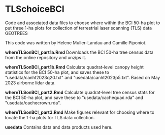 # TLSchoiceBCI
Code and associated data files to choose where within the BCI 50-ha plot to put three 1-ha plots for collection of terrestrial laser scanning (TLS) data GEOTREES

This code was written by Helene Muller-Landau and Camille Piponiot.  

**whereTLSonBCI_part1a.Rmd**  Downloads the BCI 50-ha tree census data from the online repository and unzips it.  

**whereTLSonBCI_part1b.Rmd**  Calculate quadrat-level canopy height statistics for the BCI 50-ha plot, and saves these to "usedata/canht2023q20.txt" and "usedata/canht2023p5.txt".  Based on May 2023 airborne lidar data.  

**whereTLSonBCI_part2.Rmd**  Calculate quadrat-level tree census stats for the BCI 50-ha plot, and save these to "usedata/cachequad.rda" and "usedata/cachecrown.rda".

**whereTLSonBCI_part3.Rmd**  Make figures relevant for choosing where to locate the 1-ha plots for TLS data collection.  

**usedata** Contains data and data products used here.  
